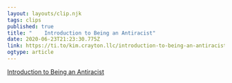 ```yaml
---
layout: layouts/clip.njk 
tags: clips 
published: true 
title: "    Introduction to Being an Antiracist" 
date: 2020-06-23T21:23:30.775Z 
link: https://ti.to/kim.crayton.llc/introduction-to-being-an-antiracist 
ogtype: article 
---
```

[Introduction to Being an Antiracist](https://ti.to/kim.crayton.llc/introduction-to-being-an-antiracist) 
